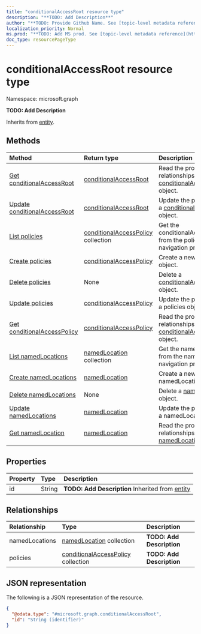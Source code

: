 ```yaml
---
title: "conditionalAccessRoot resource type"
description: "**TODO: Add Description**"
author: "**TODO: Provide Github Name. See [topic-level metadata reference](https://msgo.azurewebsites.net/add/document/guidelines/metadata.html#topic-level-metadata)**"
localization_priority: Normal
ms.prod: "**TODO: Add MS prod. See [topic-level metadata reference](https://msgo.azurewebsites.net/add/document/guidelines/metadata.html#topic-level-metadata)**"
doc_type: resourcePageType
---
```


# conditionalAccessRoot resource type


Namespace: microsoft.graph

**TODO: Add Description**


Inherits from [entity](../resources/entity.md).

## Methods
|Method|Return type|Description|
|:---|:---|:---|
|[Get conditionalAccessRoot](../api/conditionalaccessroot-get.md)|[conditionalAccessRoot](../resources/conditionalaccessroot.md)|Read the properties and relationships of a [conditionalAccessRoot](../resources/conditionalaccessroot.md) object.|
|[Update conditionalAccessRoot](../api/conditionalaccessroot-update.md)|[conditionalAccessRoot](../resources/conditionalaccessroot.md)|Update the properties of a [conditionalAccessRoot](../resources/conditionalaccessroot.md) object.|
|[List policies](../api/conditionalaccessroot-list-policies.md)|[conditionalAccessPolicy](../resources/conditionalaccesspolicy.md) collection|Get the conditionalAccessPolicies from the policies navigation property.|
|[Create policies](../api/conditionalaccessroot-post-policies.md)|[conditionalAccessPolicy](../resources/conditionalaccesspolicy.md)|Create a new policies object.|
|[Delete policies](../api/conditionalaccessroot-delete-policies.md)|None|Delete a [conditionalAccessPolicy](../resources/conditionalaccesspolicy.md) object.|
|[Update policies](../api/conditionalaccessroot-update-policies.md)|[conditionalAccessPolicy](../resources/conditionalaccesspolicy.md)|Update the properties of a policies object.|
|[Get conditionalAccessPolicy](../api/conditionalaccesspolicy-get.md)|[conditionalAccessPolicy](../resources/conditionalaccesspolicy.md)|Read the properties and relationships of a [conditionalAccessPolicy](../resources/conditionalaccesspolicy.md) object.|
|[List namedLocations](../api/conditionalaccessroot-list-namedlocations.md)|[namedLocation](../resources/namedlocation.md) collection|Get the namedLocations from the namedLocations navigation property.|
|[Create namedLocations](../api/conditionalaccessroot-post-namedlocations.md)|[namedLocation](../resources/namedlocation.md)|Create a new namedLocations object.|
|[Delete namedLocations](../api/conditionalaccessroot-delete-namedlocations.md)|None|Delete a [namedLocation](../resources/namedlocation.md) object.|
|[Update namedLocations](../api/conditionalaccessroot-update-namedlocations.md)|[namedLocation](../resources/namedlocation.md)|Update the properties of a namedLocations object.|
|[Get namedLocation](../api/namedlocation-get.md)|[namedLocation](../resources/namedlocation.md)|Read the properties and relationships of a [namedLocation](../resources/namedlocation.md) object.|

## Properties
|Property|Type|Description|
|:---|:---|:---|
|id|String|**TODO: Add Description** Inherited from [entity](../resources/entity.md)|

## Relationships
|Relationship|Type|Description|
|:---|:---|:---|
|namedLocations|[namedLocation](../resources/namedlocation.md) collection|**TODO: Add Description**|
|policies|[conditionalAccessPolicy](../resources/conditionalaccesspolicy.md) collection|**TODO: Add Description**|

## JSON representation
The following is a JSON representation of the resource.
<!-- {
  "blockType": "resource",
  "keyProperty": "id",
  "@odata.type": "microsoft.graph.conditionalAccessRoot",
  "baseType": "microsoft.graph.entity",
  "openType": false
}
-->
``` json
{
  "@odata.type": "#microsoft.graph.conditionalAccessRoot",
  "id": "String (identifier)"
}
```


